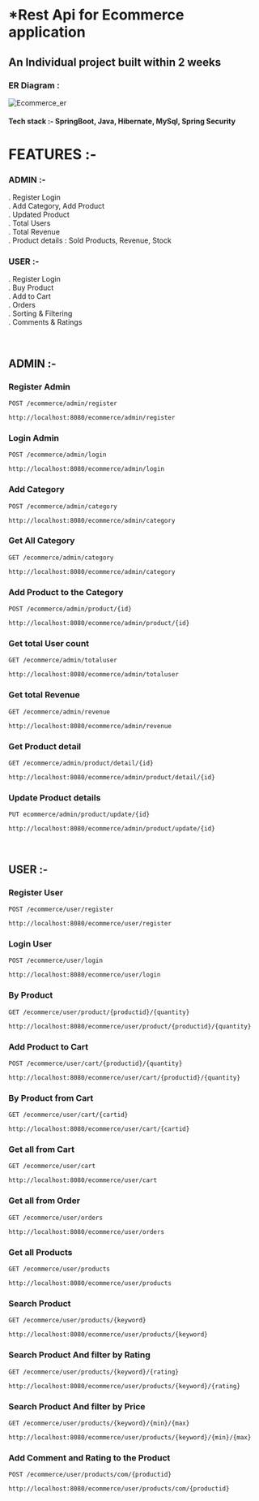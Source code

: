 # *Rest Api for Ecommerce application
## An Individual project built within 2 weeks
### ER Diagram :

![Ecommerce_er](https://user-images.githubusercontent.com/101393436/230717165-fbecb33c-631b-408d-8fa9-0e03a8bb74d5.png)

#### Tech stack :- SpringBoot, Java, Hibernate, MySql, Spring Security

# FEATURES :-<br>
### ADMIN :-
. Register Login <br>
. Add Category, Add Product<br>
. Updated Product<br>
. Total Users <br>
. Total Revenue<br>
. Product details : Sold Products, Revenue, Stock <br>

### USER :-
. Register Login <br>
. Buy Product<br>
. Add to Cart<br>
. Orders<br>
. Sorting & Filtering<br>
. Comments & Ratings<br>


&nbsp;

## ADMIN :-
### Register Admin
`POST /ecommerce/admin/register`
```
http://localhost:8080/ecommerce/admin/register
```
### Login Admin
`POST /ecommerce/admin/login`
```
http://localhost:8080/ecommerce/admin/login
```
### Add Category
`POST /ecommerce/admin/category`
```
http://localhost:8080/ecommerce/admin/category
```
### Get All Category
`GET /ecommerce/admin/category`
```
http://localhost:8080/ecommerce/admin/category
```
### Add Product to the Category
`POST /ecommerce/admin/product/{id}`
```
http://localhost:8080/ecommerce/admin/product/{id}
```
### Get total User count
`GET /ecommerce/admin/totaluser`
```
http://localhost:8080/ecommerce/admin/totaluser
```
### Get total Revenue
`GET /ecommerce/admin/revenue`
```
http://localhost:8080/ecommerce/admin/revenue
```
### Get Product detail
`GET /ecommerce/admin/product/detail/{id}`
```
http://localhost:8080/ecommerce/admin/product/detail/{id}
```
### Update Product details
`PUT ecommerce/admin/product/update/{id}`
```
http://localhost:8080/ecommerce/admin/product/update/{id}
```


&nbsp;

## USER :-
### Register User
`POST /ecommerce/user/register`
```
http://localhost:8080/ecommerce/user/register
```
### Login User
`POST /ecommerce/user/login`
```
http://localhost:8080/ecommerce/user/login
```
### By Product
`GET /ecommerce/user/product/{productid}/{quantity}`
```
http://localhost:8080/ecommerce/user/product/{productid}/{quantity}
```
### Add Product to Cart
`POST /ecommerce/user/cart/{productid}/{quantity}`
```
http://localhost:8080/ecommerce/user/cart/{productid}/{quantity}
```
### By Product from Cart
`GET /ecommerce/user/cart/{cartid}`
```
http://localhost:8080/ecommerce/user/cart/{cartid}
```
### Get all from Cart 
`GET /ecommerce/user/cart`
```
http://localhost:8080/ecommerce/user/cart
```
### Get all from Order 
`GET /ecommerce/user/orders`
```
http://localhost:8080/ecommerce/user/orders
```
### Get all Products
`GET /ecommerce/user/products`
```
http://localhost:8080/ecommerce/user/products
```
### Search Product
`GET /ecommerce/user/products/{keyword}`
```
http://localhost:8080/ecommerce/user/products/{keyword}
```
### Search Product And filter by Rating
`GET /ecommerce/user/products/{keyword}/{rating}`
```
http://localhost:8080/ecommerce/user/products/{keyword}/{rating}
```
### Search Product And filter by Price
`GET /ecommerce/user/products/{keyword}/{min}/{max}`
```
http://localhost:8080/ecommerce/user/products/{keyword}/{min}/{max}
```
### Add Comment and Rating to the Product
`POST /ecommerce/user/products/com/{productid}`
```
http://localhost:8080/ecommerce/user/products/com/{productid}
```
